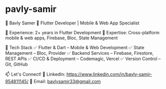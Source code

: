 # pavly-samir

📌 Bavly Samer
🚀 Flutter Developer | Mobile & Web App Specialist

🔹 Experience: 2+ years in Flutter Development
🔹 Expertise: Cross-platform mobile & web apps, Firebase, Bloc, State Management

🔧 Tech Stack
✅ Flutter & Dart – Mobile & Web Development
✅ State Management – Bloc, Provider
✅ Backend Services – Firebase, Firestore, REST APIs
✅ CI/CD & Deployment – Codemagic, Vercel
✅ Version Control – Git, GitHub

📫 Let's Connect!
💼 LinkedIn: https://www.linkedin.com/in/bavly-samir-954811145/
📧 Email: bavlysamir33@gmail.com


